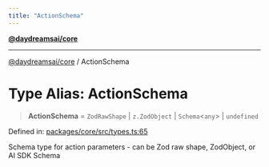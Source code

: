```yaml
---
title: "ActionSchema"
---
```


[**@daydreamsai/core**](./api-reference.md)

***

[@daydreamsai/core](./api-reference.md) / ActionSchema

# Type Alias: ActionSchema

> **ActionSchema** = `ZodRawShape` \| `z.ZodObject` \| `Schema`\<`any`\> \| `undefined`

Defined in: [packages/core/src/types.ts:65](https://github.com/dojoengine/daydreams/blob/95678f46ea3908883ec80d853a28c9f23ca4f5c2/packages/core/src/types.ts#L65)

Schema type for action parameters - can be Zod raw shape, ZodObject, or AI SDK Schema
